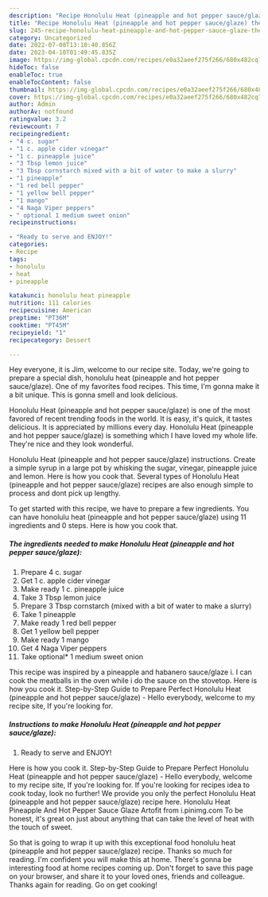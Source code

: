 ```yaml
---
description: "Recipe Honolulu Heat (pineapple and hot pepper sauce/glaze) the Very Delicious"
title: "Recipe Honolulu Heat (pineapple and hot pepper sauce/glaze) the Very Delicious"
slug: 245-recipe-honolulu-heat-pineapple-and-hot-pepper-sauce-glaze-the-very-delicious
category: Uncategorized
date: 2022-07-08T13:10:40.856Z
date: 2023-04-10T01:49:45.835Z
image: https://img-global.cpcdn.com/recipes/e0a32aeef275f266/680x482cq70/honolulu-heat-pineapple-and-hot-pepper-sauceglaze-recipe-main-photo.jpg
hideToc: false
enableToc: true
enableTocContent: false
thumbnail: https://img-global.cpcdn.com/recipes/e0a32aeef275f266/680x482cq70/honolulu-heat-pineapple-and-hot-pepper-sauceglaze-recipe-main-photo.jpg
cover: https://img-global.cpcdn.com/recipes/e0a32aeef275f266/680x482cq70/honolulu-heat-pineapple-and-hot-pepper-sauceglaze-recipe-main-photo.jpg
author: Admin
authorAv: notfound
ratingvalue: 3.2
reviewcount: 7
recipeingredient:
- "4 c. sugar"
- "1 c. apple cider vinegar"
- "1 c. pineapple juice"
- "3 Tbsp lemon juice"
- "3 Tbsp cornstarch mixed with a bit of water to make a slurry"
- "1 pineapple"
- "1 red bell pepper"
- "1 yellow bell pepper"
- "1 mango"
- "4 Naga Viper peppers"
- " optional 1 medium sweet onion"
recipeinstructions:

- "Ready to serve and ENJOY!"
categories:
- Recipe
tags:
- honolulu
- heat
- pineapple

katakunci: honolulu heat pineapple 
nutrition: 111 calories
recipecuisine: American
preptime: "PT36M"
cooktime: "PT45M"
recipeyield: "1"
recipecategory: Dessert

---
```



Hey everyone, it is Jim, welcome to our recipe site. Today, we're going to prepare a special dish, honolulu heat (pineapple and hot pepper sauce/glaze). One of my favorites food recipes. This time, I'm gonna make it a bit unique. This is gonna smell and look delicious.

Honolulu Heat (pineapple and hot pepper sauce/glaze) is one of the most favored of recent trending foods in the world. It is easy, it's quick, it tastes delicious. It is appreciated by millions every day. Honolulu Heat (pineapple and hot pepper sauce/glaze) is something which I have loved my whole life. They're nice and they look wonderful.

Honolulu Heat (pineapple and hot pepper sauce/glaze) instructions. Create a simple syrup in a large pot by whisking the sugar, vinegar, pineapple juice and lemon. Here is how you cook that. Several types of Honolulu Heat (pineapple and hot pepper sauce/glaze) recipes are also enough simple to process and dont pick up lengthy.


To get started with this recipe, we have to prepare a few ingredients. You can have honolulu heat (pineapple and hot pepper sauce/glaze) using 11 ingredients and 0 steps. Here is how you cook that.

<!--inarticleads1-->

##### The ingredients needed to make Honolulu Heat (pineapple and hot pepper sauce/glaze):

1. Prepare 4 c. sugar
1. Get 1 c. apple cider vinegar
1. Make ready 1 c. pineapple juice
1. Take 3 Tbsp lemon juice
1. Prepare 3 Tbsp cornstarch (mixed with a bit of water to make a slurry)
1. Take 1 pineapple
1. Make ready 1 red bell pepper
1. Get 1 yellow bell pepper
1. Make ready 1 mango
1. Get 4 Naga Viper peppers
1. Take  optional* 1 medium sweet onion


This recipe was inspired by a pineapple and habanero sauce/glaze i. I can cook the meatballs in the oven while i do the sauce on the stovetop. Here is how you cook it. Step-by-Step Guide to Prepare Perfect Honolulu Heat (pineapple and hot pepper sauce/glaze) - Hello everybody, welcome to my recipe site, If you&#39;re looking for. 

<!--inarticleads2-->

##### Instructions to make Honolulu Heat (pineapple and hot pepper sauce/glaze):


1. Ready to serve and ENJOY!

Here is how you cook it. Step-by-Step Guide to Prepare Perfect Honolulu Heat (pineapple and hot pepper sauce/glaze) - Hello everybody, welcome to my recipe site, If you&#39;re looking for. If you&#39;re looking for recipes idea to cook today, look no further! We provide you only the perfect Honolulu Heat (pineapple and hot pepper sauce/glaze) recipe here. Honolulu Heat Pineapple And Hot Pepper Sauce Glaze Artofit from i.pinimg.com To be honest, it&#39;s great on just about anything that can take the level of heat with the touch of sweet. 

So that is going to wrap it up with this exceptional food honolulu heat (pineapple and hot pepper sauce/glaze) recipe. Thanks so much for reading. I'm confident you will make this at home. There's gonna be interesting food at home recipes coming up. Don't forget to save this page on your browser, and share it to your loved ones, friends and colleague. Thanks again for reading. Go on get cooking!

